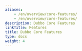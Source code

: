 ```yaml
---
aliases:
    - /en/overview/core-features/
    - /en/overview/core-features/
description: Dubbo Core Features
linkTitle: Features
title: Dubbo Core Features
type: docs
weight: 4
---
```


